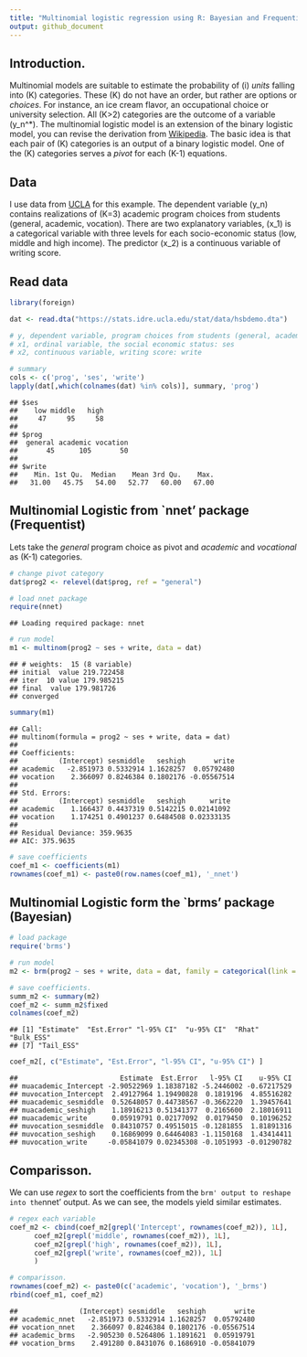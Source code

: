 ```yaml
---
title: "Multinomial logistic regression using R: Bayesian and Frequentist models."
output: github_document
---
```


## Introduction.

Multinomial models are suitable to estimate the probability of \(i\)
*units* falling into \(K\) categories. These \(K\) do not have an order,
but rather are options or *choices*. For instance, an ice cream flavor,
an occupational choice or university selection. All \(K>2\) categories
are the outcome of a variable \(y_n^*\). The multinomial logistic model
is an extension of the binary logistic model, you can revise the
derivation from [Wikipedia](https://en.wikipedia.org/wiki/Multinomial_logistic_regression).
The basic idea is that each pair of \(K\) categories is an output of a
binary logistic model. One of the \(K\) categories serves a *pivot* for
each \(K-1\) equations.

## Data

I use data from
[UCLA](https://stats.idre.ucla.edu/r/dae/multinomial-logistic-regression/)
for this example. The dependent variable \(y_n\) contains realizations
of \(K=3\) academic program choices from students (general, academic,
vocation). There are two explanatory variables, \(x_1\) is a categorical
variable with three levels for each socio-economic status (low, middle
and high income). The predictor \(x_2\) is a continuous variable of
writing score.

## Read data

``` r
library(foreign)

dat <- read.dta("https://stats.idre.ucla.edu/stat/data/hsbdemo.dta")

# y, dependent variable, program choices from students (general, academic, vocation): prog
# x1, ordinal variable, the social economic status: ses
# x2, continuous variable, writing score: write

# summary
cols <- c('prog', 'ses', 'write')
lapply(dat[,which(colnames(dat) %in% cols)], summary, 'prog')
```

    ## $ses
    ##    low middle   high 
    ##     47     95     58 
    ## 
    ## $prog
    ##  general academic vocation 
    ##       45      105       50 
    ## 
    ## $write
    ##    Min. 1st Qu.  Median    Mean 3rd Qu.    Max. 
    ##   31.00   45.75   54.00   52.77   60.00   67.00

## Multinomial Logistic from \`nnet’ package (Frequentist)

Lets take the *general* program choice as pivot and *academic* and
*vocational* as \(K-1\) categories.

``` r
# change pivot category
dat$prog2 <- relevel(dat$prog, ref = "general")

# load nnet package
require(nnet)
```

    ## Loading required package: nnet

``` r
# run model
m1 <- multinom(prog2 ~ ses + write, data = dat)
```

    ## # weights:  15 (8 variable)
    ## initial  value 219.722458 
    ## iter  10 value 179.985215
    ## final  value 179.981726 
    ## converged

``` r
summary(m1)
```

    ## Call:
    ## multinom(formula = prog2 ~ ses + write, data = dat)
    ## 
    ## Coefficients:
    ##          (Intercept) sesmiddle   seshigh       write
    ## academic   -2.851973 0.5332914 1.1628257  0.05792480
    ## vocation    2.366097 0.8246384 0.1802176 -0.05567514
    ## 
    ## Std. Errors:
    ##          (Intercept) sesmiddle   seshigh      write
    ## academic    1.166437 0.4437319 0.5142215 0.02141092
    ## vocation    1.174251 0.4901237 0.6484508 0.02333135
    ## 
    ## Residual Deviance: 359.9635 
    ## AIC: 375.9635

``` r
# save coefficients
coef_m1 <- coefficients(m1)
rownames(coef_m1) <- paste0(row.names(coef_m1), '_nnet')
```

## Multinomial Logistic form the \`brms’ package (Bayesian)

``` r
# load package
require('brms')

# run model
m2 <- brm(prog2 ~ ses + write, data = dat, family = categorical(link = "logit"))
```

``` r
# save coefficients.
summ_m2 <- summary(m2)
coef_m2 <- summ_m2$fixed
colnames(coef_m2)
```

    ## [1] "Estimate"  "Est.Error" "l-95% CI"  "u-95% CI"  "Rhat"      "Bulk_ESS" 
    ## [7] "Tail_ESS"

``` r
coef_m2[, c("Estimate", "Est.Error", "l-95% CI", "u-95% CI") ]
```

    ##                         Estimate  Est.Error   l-95% CI    u-95% CI
    ## muacademic_Intercept -2.90522969 1.18387182 -5.2446002 -0.67217529
    ## muvocation_Intercept  2.49127964 1.19490828  0.1819196  4.85516282
    ## muacademic_sesmiddle  0.52648057 0.44738567 -0.3662220  1.39457641
    ## muacademic_seshigh    1.18916213 0.51341377  0.2165600  2.18016911
    ## muacademic_write      0.05919791 0.02177092  0.0179450  0.10196252
    ## muvocation_sesmiddle  0.84310757 0.49515015 -0.1281855  1.81891316
    ## muvocation_seshigh    0.16869099 0.64464083 -1.1150168  1.43414411
    ## muvocation_write     -0.05841079 0.02345308 -0.1051993 -0.01290782

## Comparisson.

We can use *regex* to sort the coefficients from the `brm' output to
reshape into the`nnet’ output. As we can see, the models yield similar
estimates.

``` r
# regex each variable
coef_m2 <- cbind(coef_m2[grepl('Intercept', rownames(coef_m2)), 1L], 
      coef_m2[grepl('middle', rownames(coef_m2)), 1L], 
      coef_m2[grepl('high', rownames(coef_m2)), 1L],
      coef_m2[grepl('write', rownames(coef_m2)), 1L]
      )

# comparisson.
rownames(coef_m2) <- paste0(c('academic', 'vocation'), '_brms')
rbind(coef_m1, coef_m2)
```

    ##               (Intercept) sesmiddle   seshigh       write
    ## academic_nnet   -2.851973 0.5332914 1.1628257  0.05792480
    ## vocation_nnet    2.366097 0.8246384 0.1802176 -0.05567514
    ## academic_brms   -2.905230 0.5264806 1.1891621  0.05919791
    ## vocation_brms    2.491280 0.8431076 0.1686910 -0.05841079
